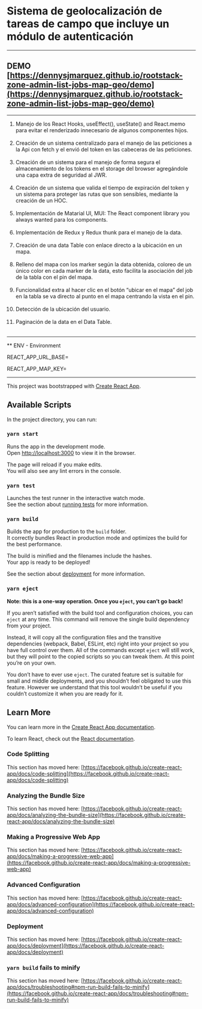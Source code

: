 # Sistema de geolocalización de tareas de campo que incluye un módulo de autenticación

---
## DEMO [https://dennysjmarquez.github.io/rootstack-zone-admin-list-jobs-map-geo/demo](https://dennysjmarquez.github.io/rootstack-zone-admin-list-jobs-map-geo/demo)

---

1. Manejo de los React Hooks, useEffect(), useState() and React.memo para evitar el renderizado innecesario de algunos componentes hijos.
   </br></br>
2. Creación de un sistema centralizado para el manejo de las peticiones a la Api con fetch y el envió del token en las cabeceras de las peticiones.
   </br></br>
3. Creación de un sistema para el manejo de forma segura el almacenamiento de los tokens en el storage del browser agregándole una capa extra de seguridad al JWR.
   </br></br>
4. Creación de un sistema que valida el tiempo de expiración del token y un sistema para proteger las rutas que son sensibles, mediante la creación de un HOC.
   </br></br>
5. Implementación de Matarial UI, MUI: The React component library you always wanted para los components.
   </br></br>
6. Implementación de Redux y Redux thunk para el manejo de la data.
   </br></br>
7. Creación de una data Table con enlace directo a la ubicación en un mapa.
   </br></br>
8. Relleno del mapa con los marker según la data obtenida, coloreo de un único color en cada marker de la data, esto facilita la asociación del job de la tabla con el pin del mapa.
   </br></br>
9. Funcionalidad extra al hacer clic en el botón “ubicar en el mapa” del job en la tabla se va directo al punto en el mapa centrando la vista en el pin.
   </br></br>
10. Detección de la ubicación del usuario.
    </br></br>
11. Paginación de la data en el Data Table.
    </br></br>

---

** ENV - Environment

REACT_APP_URL_BASE=

REACT_APP_MAP_KEY=

---

This project was bootstrapped with [Create React App](https://github.com/facebook/create-react-app).

## Available Scripts

In the project directory, you can run:

### `yarn start`

Runs the app in the development mode.\
Open [http://localhost:3000](http://localhost:3000) to view it in the browser.

The page will reload if you make edits.\
You will also see any lint errors in the console.

### `yarn test`

Launches the test runner in the interactive watch mode.\
See the section about [running tests](https://facebook.github.io/create-react-app/docs/running-tests) for more information.

### `yarn build`

Builds the app for production to the `build` folder.\
It correctly bundles React in production mode and optimizes the build for the best performance.

The build is minified and the filenames include the hashes.\
Your app is ready to be deployed!

See the section about [deployment](https://facebook.github.io/create-react-app/docs/deployment) for more information.

### `yarn eject`

**Note: this is a one-way operation. Once you `eject`, you can’t go back!**

If you aren’t satisfied with the build tool and configuration choices, you can `eject` at any time. This command will remove the single build dependency from your project.

Instead, it will copy all the configuration files and the transitive dependencies (webpack, Babel, ESLint, etc) right into your project so you have full control over them. All of the commands except `eject` will still work, but they will point to the copied scripts so you can tweak them. At this point you’re on your own.

You don’t have to ever use `eject`. The curated feature set is suitable for small and middle deployments, and you shouldn’t feel obligated to use this feature. However we understand that this tool wouldn’t be useful if you couldn’t customize it when you are ready for it.

## Learn More

You can learn more in the [Create React App documentation](https://facebook.github.io/create-react-app/docs/getting-started).

To learn React, check out the [React documentation](https://reactjs.org/).

### Code Splitting

This section has moved here: [https://facebook.github.io/create-react-app/docs/code-splitting](https://facebook.github.io/create-react-app/docs/code-splitting)

### Analyzing the Bundle Size

This section has moved here: [https://facebook.github.io/create-react-app/docs/analyzing-the-bundle-size](https://facebook.github.io/create-react-app/docs/analyzing-the-bundle-size)

### Making a Progressive Web App

This section has moved here: [https://facebook.github.io/create-react-app/docs/making-a-progressive-web-app](https://facebook.github.io/create-react-app/docs/making-a-progressive-web-app)

### Advanced Configuration

This section has moved here: [https://facebook.github.io/create-react-app/docs/advanced-configuration](https://facebook.github.io/create-react-app/docs/advanced-configuration)

### Deployment

This section has moved here: [https://facebook.github.io/create-react-app/docs/deployment](https://facebook.github.io/create-react-app/docs/deployment)

### `yarn build` fails to minify

This section has moved here: [https://facebook.github.io/create-react-app/docs/troubleshooting#npm-run-build-fails-to-minify](https://facebook.github.io/create-react-app/docs/troubleshooting#npm-run-build-fails-to-minify)
